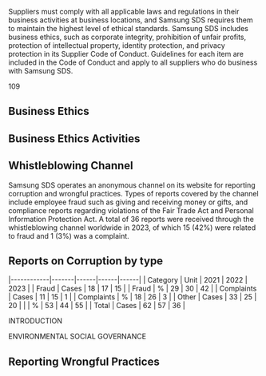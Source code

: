 Suppliers must comply with all applicable laws and regulations in their business activities at business locations, and Samsung SDS requires them to maintain the highest level of ethical standards. Samsung SDS includes business ethics, such as corporate integrity, prohibition of unfair profits, protection of intellectual property, identity protection, and privacy protection in its Supplier Code of Conduct. Guidelines for each item are included in the Code of Conduct and apply to all suppliers who do business with Samsung SDS.

109

## **Business Ethics**

## **Business Ethics Activities**

## **Whistleblowing Channel**

Samsung SDS operates an anonymous channel on its website for reporting corruption and wrongful practices. Types of reports covered by the channel include employee fraud such as giving and receiving money or gifts, and compliance reports regarding violations of the Fair Trade Act and Personal Information Protection Act. A total of 36 reports were received through the whistleblowing channel worldwide in 2023, of which 15 (42%) were related to fraud and 1 (3%) was a complaint.

## **Reports on Corruption by type**

|------------|-------|------|------|------|
| Category   | Unit  | 2021 | 2022 | 2023 |
| Fraud      | Cases |   18 |   17 |   15 |
| Fraud      | %     |   29 |   30 |   42 |
| Complaints | Cases |   11 |   15 |    1 |
| Complaints | %     |   18 |   26 |    3 |
| Other      | Cases |   33 |   25 |   20 |
|            | %     |   53 |   44 |   55 |
| Total      | Cases |   62 |   57 |   36 |

INTRODUCTION

ENVIRONMENTAL SOCIAL GOVERNANCE

## **Reporting Wrongful Practices**